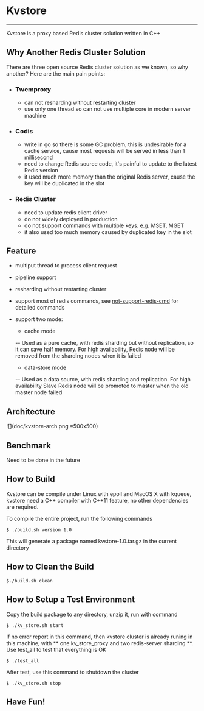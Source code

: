 # Kvstore
----------------------------------
Kvstore is a proxy based Redis cluster solution written in C++

## Why Another Redis Cluster Solution

There are three open source Redis cluster solution as we known, so why another? Here are the main pain points:

* ### Twemproxy 
	* can not resharding without restarting cluster 
	* use only one thread so can not use multiple core in modern server machine
	
* ### Codis 
	* write in go so there is some GC problem, this is undesirable for a cache service, cause most requests will be served in less than 1 millisecond
	* need to change Redis source code, it's painful to update to the latest Redis version
	* it used much more memory than the original Redis server, cause the key will be duplicated in the slot

* ### Redis Cluster 
	* need to update redis client driver
	* do not widely deployed in production
	* do not support commands with multiple keys. e.g. MSET, MGET
	* it also used too much memory caused by duplicated key in the slot


## Feature

* multiput thread to process client request
* pipeline support
* resharding without restarting cluster
* support most of redis commands, see [not-support-redis-cmd](doc/not-support-redis-cmd.md) for detailed commands
* support two mode: 
	* cache mode
	
	-- Used as a pure cache, with redis sharding but without replication, so it can save half memory. For high availability, Redis node will be removed from the sharding nodes when it is failed
	* data-store mode 
	
	-- Used as a data source, with redis sharding and replication. For high availability Slave Redis node will be promoted to master when the old master node failed

	
## Architecture

![](doc/kvstore-arch.png =500x500)


## Benchmark

Need to be done in the future

## How to Build

Kvstore can be compile under Linux with epoll and MacOS X with kqueue, kvstore need a C++ compiler with C++11 feature, no other dependencies are required. 

To compile the entire project, run the following commands

	$ ./build.sh version 1.0

This will generate a package named kvstore-1.0.tar.gz in the current directory


## How to Clean the Build


	$./build.sh clean

## How to Setup a Test Environment

Copy the build package to any directory, unzip it, run with command

	$ ./kv_store.sh start
	
If no error report in this command, then kvstore cluster is already runing in this machine, with ** one kv_store_proxy and two redis-server sharding **. Use test_all to test that everything is OK
	
	$ ./test_all 

After test, use this command to shutdown the cluster
	
	$ ./kv_store.sh stop  
	

## Have Fun!


